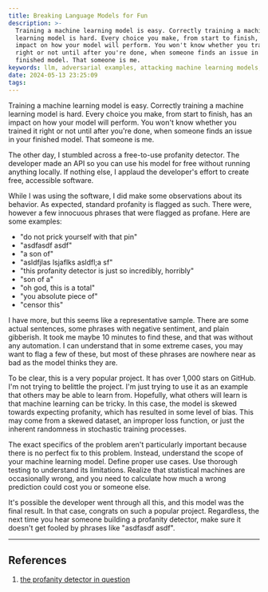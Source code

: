 ```yaml
---
title: Breaking Language Models for Fun
description: >-
  Training a machine learning model is easy. Correctly training a machine
  learning model is hard. Every choice you make, from start to finish, has an
  impact on how your model will perform. You won't know whether you trained it
  right or not until after you're done, when someone finds an issue in your
  finished model. That someone is me.
keywords: llm, adversarial examples, attacking machine learning models, ml security
date: 2024-05-13 23:25:09
tags:
---
```


Training a machine learning model is easy. Correctly training a machine learning model is hard. Every choice you make, from start to finish, has an impact on how your model will perform. You won't know whether you trained it right or not until after you're done, when someone finds an issue in your finished model. That someone is me.

The other day, I stumbled across a free-to-use profanity detector. The developer made an API so you can use his model for free without running anything locally. If nothing else, I applaud the developer's effort to create free, accessible software. 

While I was using the software, I did make some observations about its behavior. As expected, standard profanity is flagged as such. There were, however a few innocuous phrases that were flagged as profane. Here are some examples:

 - "do not prick yourself with that pin"
 - "asdfasdf asdf"
 - "a son of"
 - "asldfjlas lsjaflks asldfl;a sf"
 - "this profanity detector is just so incredibly, horribly"
 - "son of a"
 - "oh god, this is a total"
 - "you absolute piece of"
 - "censor this"

I have more, but this seems like a representative sample. There are some actual sentences, some phrases with negative sentiment, and plain gibberish. It took me maybe 10 minutes to find these, and that was without any automation. I can understand that in some extreme cases, you may want to flag a few of these, but most of these phrases are nowhere near as bad as the model thinks they are. 

To be clear, this is a very popular project. It has over 1,000 stars on GitHub. I'm not trying to belittle the project. I'm just trying to use it as an example that others may be able to learn from. Hopefully, what others will learn is that machine learning can be tricky. In this case, the model is skewed towards expecting profanity, which has resulted in some level of bias. This may come from a skewed dataset, an improper loss function, or just the inherent randomness in stochastic training processes. 

The exact specifics of the problem aren't particularly important because there is no perfect fix to this problem. Instead, understand the scope of your machine learning model. Define proper use cases. Use thorough testing to understand its limitations. Realize that statistical machines are occasionally wrong, and you need to calculate how much a wrong prediction could cost you or someone else. 

It's possible the developer went through all this, and this model was the final result. In that case, congrats on such a popular project. Regardless, the next time you hear someone building a profanity detector, make sure it doesn't get fooled by phrases like "asdfasdf asdf".

---

## References

1. [the profanity detector in question](https://www.profanity.dev)